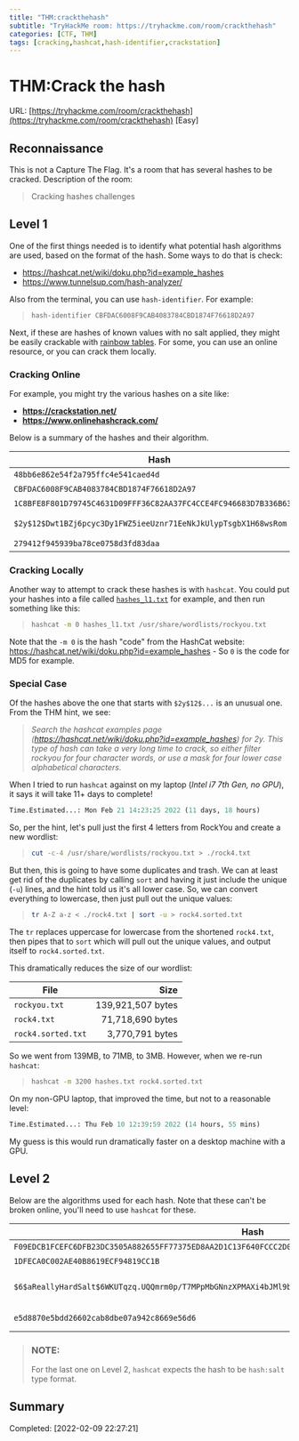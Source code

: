 ```yaml
---
title: "THM:crackthehash"
subtitle: "TryHackMe room: https://tryhackme.com/room/crackthehash"
categories: [CTF, THM]
tags: [cracking,hashcat,hash-identifier,crackstation]
---
```

# THM:Crack the hash

URL: [https://tryhackme.com/room/crackthehash](https://tryhackme.com/room/crackthehash) [Easy]

## Reconnaissance

This is not a Capture The Flag. It's a room that has several hashes to be cracked. Description of the room:

> Cracking hashes challenges

## Level 1

One of the first things needed is to identify what potential hash algorithms are used, based on the format of the hash. Some ways to do that is check:

- https://hashcat.net/wiki/doku.php?id=example_hashes
- https://www.tunnelsup.com/hash-analyzer/

Also from the terminal, you can use `hash-identifier`. For example:

> ```bash
> hash-identifier CBFDAC6008F9CAB4083784CBD1874F76618D2A97
> ```

Next, if these are hashes of known values with no salt applied, they might be easily crackable with [rainbow tables](https://duckduckgo.com/?q=rainbow+tables). For some, you can use an online resource, or you can crack them locally.

### Cracking Online

For example, you might try the various hashes on a site like:

- **https://crackstation.net/**
- **https://www.onlinehashcrack.com/**

Below is a summary of the hashes and their algorithm.

| Hash                                                              | Algorithm     |
|-------------------------------------------------------------------|---------------|
|`48bb6e862e54f2a795ffc4e541caed4d`                                 |md5            |
|`CBFDAC6008F9CAB4083784CBD1874F76618D2A97`                         |SHA1           |
|`1C8BFE8F801D79745C4631D09FFF36C82AA37FC4CCE4FC946683D7B336B63032` |SHA256         |
|`$2y$12$Dwt1BZj6pcyc3Dy1FWZ5ieeUznr71EeNkJkUlypTsgbX1H68wsRom`     |Bcrypt-Blowfish|
|`279412f945939ba78ce0758d3fd83daa`                                 |md4            |

### Cracking Locally

Another way to attempt to crack these hashes is with `hashcat`. You could put your hashes into a file called [`hashes_l1.txt`](hashes_l1.txt) for example, and then run something like this:

> ```bash
> hashcat -m 0 hashes_l1.txt /usr/share/wordlists/rockyou.txt  
> ```

Note that the `-m 0` is the hash "code" from the HashCat website: https://hashcat.net/wiki/doku.php?id=example_hashes - So `0` is the code for MD5 for example.

### Special Case

Of the hashes above the one that starts with `$2y$12$...` is an unusual one. From the THM hint, we see:

> *Search the hashcat examples page (https://hashcat.net/wiki/doku.php?id=example_hashes) for $2y$. This type of hash can take a very long time to crack, so either filter rockyou for four character words, or use a mask for four lower case alphabetical characters.*

When I tried to run `hashcat` against on my laptop (*Intel i7 7th Gen, no GPU*), it says it will take 11+ days to complete!

```python
Time.Estimated...: Mon Feb 21 14:23:25 2022 (11 days, 18 hours)
```

So, per the hint, let's pull just the first 4 letters from RockYou and create a new wordlist:

> ```bash
> cut -c-4 /usr/share/wordlists/rockyou.txt > ./rock4.txt
> ```

But then, this is going to have some duplicates and trash. We can at least get rid of the duplicates by calling `sort` and having it just include the unique (`-u`) lines, and the hint told us it's all lower case. So, we can convert everything to lowercase, then just pull out the unique values:

> ```bash
> tr A-Z a-z < ./rock4.txt | sort -u > rock4.sorted.txt 
> ```

The `tr` replaces uppercase for lowercase from the shortened `rock4.txt`, then pipes that to `sort` which will pull out the unique values, and output itself to `rock4.sorted.txt`.

This dramatically reduces the size of our wordlist:

| File                | Size              |
| ------------------- | -----------------:|
| `rockyou.txt`       | 139,921,507 bytes |
| `rock4.txt`         | 71,718,690 bytes  |
| `rock4.sorted.txt`  | 3,770,791 bytes   |

So we went from 139MB, to 71MB, to 3MB. However, when we re-run `hashcat`:

> ```bash
> hashcat -m 3200 hashes.txt rock4.sorted.txt
> ```

On my non-GPU laptop, that improved the time, but not to a reasonable level:

```python
Time.Estimated...: Thu Feb 10 12:39:59 2022 (14 hours, 55 mins)
```

My guess is this would run dramatically faster on a desktop machine with a GPU.

## Level 2

Below are the algorithms used for each hash. Note that these can't be broken online, you'll need to use `hashcat` for these.

| Hash                                                                | Algorithm     |
|---------------------------------------------------------------------|---------------|
|`F09EDCB1FCEFC6DFB23DC3505A882655FF77375ED8AA2D1C13F640FCCC2D0C85`   | SHA2-256      |
|`1DFECA0C002AE40B8619ECF94819CC1B`                                   | NTLM          |
|`$6$aReallyHardSalt$6WKUTqzq.UQQmrm0p/T7MPpMbGNnzXPMAXi4bJMl9be.cfi3/qxIf.hsGpS41BqMhSrHVXgMpdjS6xeKZAs02.` | sha512crypt $6$, SHA512 (Unix)  |
|`e5d8870e5bdd26602cab8dbe07a942c8669e56d6`                           | HMAC-SHA1     |

> ### **NOTE:**
> For the last one on Level 2, `hashcat` expects the hash to be `hash:salt` type format.

## Summary

Completed: [2022-02-09 22:27:21]